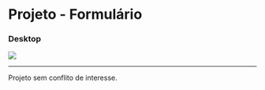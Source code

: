 # Projeto - Formulário

### Desktop
![](https://github.com/gustavodsv/project-formulario/blob/main/form-img/desktop-640x377.jpg)

---

Projeto sem conflito de interesse.